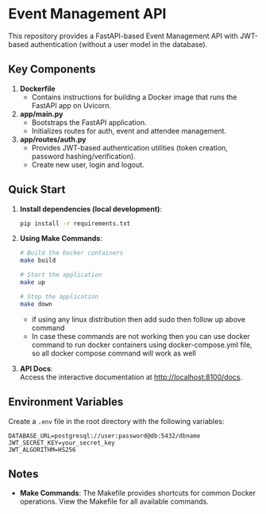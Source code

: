 # Event Management API

This repository provides a FastAPI-based Event Management API with JWT-based authentication (without a user model in the database).

## Key Components

1. **Dockerfile**
   - Contains instructions for building a Docker image that runs the FastAPI app on Uvicorn.
2. **app/main.py**
   - Bootstraps the FastAPI application.
   - Initializes routes for auth, event and attendee management.
3. **app/routes/auth.py**
   - Provides JWT-based authentication utilities (token creation, password hashing/verification).
   - Create new user, login and logout.

## Quick Start

1. **Install dependencies (local development)**:

   ```bash
   pip install -r requirements.txt
   ```

2. **Using Make Commands**:

   ```bash
   # Build the Docker containers
   make build

   # Start the application
   make up

   # Stop the application
   make down
   ```
   - if using any linux distribution then add sudo then follow up above command
   - In case these commands are not working then you can use docker command to run docker containers using docker-compose.yml file, so all docker compose command will work as well

3. **API Docs**:  
   Access the interactive documentation at [http://localhost:8100/docs](http://localhost:8100/docs).

## Environment Variables

Create a `.env` file in the root directory with the following variables:

```
DATABASE_URL=postgresql://user:password@db:5432/dbname
JWT_SECRET_KEY=your_secret_key
JWT_ALGORITHM=HS256
```

## Notes
- **Make Commands**: The Makefile provides shortcuts for common Docker operations. View the Makefile for all available commands.

